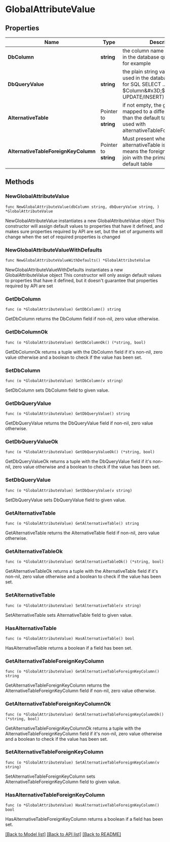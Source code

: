# GlobalAttributeValue

## Properties

Name | Type | Description | Notes
------------ | ------------- | ------------- | -------------
**DbColumn** | **string** | the column name that can be used in the database query, see below for example | 
**DbQueryValue** | **string** | the plain string value that can be used in the database query(e.g. for SQL SELECT ... WHERE $Column&#x3D;$dbQueryValue or UPDATE/INSERT) | 
**AlternativeTable** | Pointer to **string** | if not empty, the global attribute is mapped to a different table name than the default table. Must be used with alternativeTableForeignKeyColumn | [optional] 
**AlternativeTableForeignKeyColumn** | Pointer to **string** | Must present when alternativeTable is not empty. It means the foreign key column to join with the primary key of the default table | [optional] 

## Methods

### NewGlobalAttributeValue

`func NewGlobalAttributeValue(dbColumn string, dbQueryValue string, ) *GlobalAttributeValue`

NewGlobalAttributeValue instantiates a new GlobalAttributeValue object
This constructor will assign default values to properties that have it defined,
and makes sure properties required by API are set, but the set of arguments
will change when the set of required properties is changed

### NewGlobalAttributeValueWithDefaults

`func NewGlobalAttributeValueWithDefaults() *GlobalAttributeValue`

NewGlobalAttributeValueWithDefaults instantiates a new GlobalAttributeValue object
This constructor will only assign default values to properties that have it defined,
but it doesn't guarantee that properties required by API are set

### GetDbColumn

`func (o *GlobalAttributeValue) GetDbColumn() string`

GetDbColumn returns the DbColumn field if non-nil, zero value otherwise.

### GetDbColumnOk

`func (o *GlobalAttributeValue) GetDbColumnOk() (*string, bool)`

GetDbColumnOk returns a tuple with the DbColumn field if it's non-nil, zero value otherwise
and a boolean to check if the value has been set.

### SetDbColumn

`func (o *GlobalAttributeValue) SetDbColumn(v string)`

SetDbColumn sets DbColumn field to given value.


### GetDbQueryValue

`func (o *GlobalAttributeValue) GetDbQueryValue() string`

GetDbQueryValue returns the DbQueryValue field if non-nil, zero value otherwise.

### GetDbQueryValueOk

`func (o *GlobalAttributeValue) GetDbQueryValueOk() (*string, bool)`

GetDbQueryValueOk returns a tuple with the DbQueryValue field if it's non-nil, zero value otherwise
and a boolean to check if the value has been set.

### SetDbQueryValue

`func (o *GlobalAttributeValue) SetDbQueryValue(v string)`

SetDbQueryValue sets DbQueryValue field to given value.


### GetAlternativeTable

`func (o *GlobalAttributeValue) GetAlternativeTable() string`

GetAlternativeTable returns the AlternativeTable field if non-nil, zero value otherwise.

### GetAlternativeTableOk

`func (o *GlobalAttributeValue) GetAlternativeTableOk() (*string, bool)`

GetAlternativeTableOk returns a tuple with the AlternativeTable field if it's non-nil, zero value otherwise
and a boolean to check if the value has been set.

### SetAlternativeTable

`func (o *GlobalAttributeValue) SetAlternativeTable(v string)`

SetAlternativeTable sets AlternativeTable field to given value.

### HasAlternativeTable

`func (o *GlobalAttributeValue) HasAlternativeTable() bool`

HasAlternativeTable returns a boolean if a field has been set.

### GetAlternativeTableForeignKeyColumn

`func (o *GlobalAttributeValue) GetAlternativeTableForeignKeyColumn() string`

GetAlternativeTableForeignKeyColumn returns the AlternativeTableForeignKeyColumn field if non-nil, zero value otherwise.

### GetAlternativeTableForeignKeyColumnOk

`func (o *GlobalAttributeValue) GetAlternativeTableForeignKeyColumnOk() (*string, bool)`

GetAlternativeTableForeignKeyColumnOk returns a tuple with the AlternativeTableForeignKeyColumn field if it's non-nil, zero value otherwise
and a boolean to check if the value has been set.

### SetAlternativeTableForeignKeyColumn

`func (o *GlobalAttributeValue) SetAlternativeTableForeignKeyColumn(v string)`

SetAlternativeTableForeignKeyColumn sets AlternativeTableForeignKeyColumn field to given value.

### HasAlternativeTableForeignKeyColumn

`func (o *GlobalAttributeValue) HasAlternativeTableForeignKeyColumn() bool`

HasAlternativeTableForeignKeyColumn returns a boolean if a field has been set.


[[Back to Model list]](../README.md#documentation-for-models) [[Back to API list]](../README.md#documentation-for-api-endpoints) [[Back to README]](../README.md)



